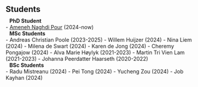 <h1 id="students"></h1>

<h2 style="margin: 30px 0px 10px;">Students</h2>

<h4 style="margin:0 10px 0;">PhD Student</h4>
- <span style="color:#e74d3c"><a href="https://ameneh71.github.io/">Ameneh Naghdi Pour</a></span> (2024-now)  

<h4 style="margin:0 10px 0;">MSc Students</h4>
- Andreas Christian Poole (2023-2025)
- Willem Huijzer (2024)
- Nina Liem (2024)
- Milena de Swart (2024)
- Karen de Jong (2024)
- Cheremy Pongajow (2024)
- Alva Marie Høylyk (2021-2023)
- Martin Tri Vien Lam (2021-2023)
- Johanna Peerdatter Haarseth (2020-2022)


<h4 style="margin:0 10px 0;">BSc Students</h4>
- Radu Mistreanu (2024)
- Pei Tong (2024)
- Yucheng Zou (2024)
- Job Kayhan (2024)

